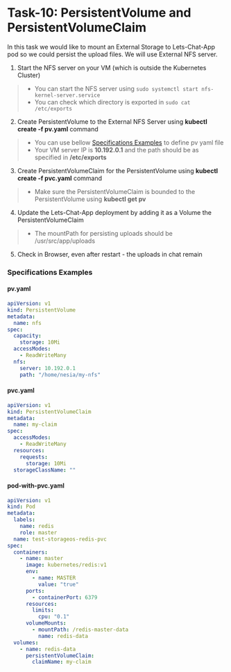 # Task-10: PersistentVolume and PersistentVolumeClaim
In this task we would like to mount an External Storage to Lets-Chat-App pod so we could persist the upload files.
We will use External NFS server.
1. Start the NFS server on your VM (which is outside the Kubernetes Cluster)
  > * You can start the NFS server using `sudo systemctl start nfs-kernel-server.service`
  > * You can check which directory is exported in `sudo cat /etc/exports`
2. Create PersistentVolume to the External NFS Server using **kubectl create -f pv.yaml** command
  > * You can use bellow [Specifications Examples](#specifications-examples) to define pv yaml file
  > * Your VM server IP is **10.192.0.1** and the path should be as specified in **/etc/exports**
3. Create PersistentVolumeClaim for the PersistentVolume using **kubectl create -f pvc.yaml** command
  > * Make sure the PersistentVolumeClaim is bounded to the PersistentVolume using **kubectl get pv**
4. Update the Lets-Chat-App deployment by adding it as a Volume the PersistentVolumeClaim
  > * The mountPath for persisting uploads should be /usr/src/app/uploads
5. Check in Browser, even after restart - the uploads in chat remain

  
### Specifications Examples
#### pv.yaml
```yaml
apiVersion: v1
kind: PersistentVolume
metadata:
  name: nfs
spec:
  capacity:
    storage: 10Mi
  accessModes:
    - ReadWriteMany
  nfs:
    server: 10.192.0.1
    path: "/home/nesia/my-nfs"
```
#### pvc.yaml
```yaml
apiVersion: v1
kind: PersistentVolumeClaim
metadata:
  name: my-claim
spec:
  accessModes:
    - ReadWriteMany
  resources:
    requests:
      storage: 10Mi
  storageClassName: ""
```

#### pod-with-pvc.yaml
```yaml
apiVersion: v1
kind: Pod
metadata:
  labels:
    name: redis
    role: master
  name: test-storageos-redis-pvc
spec:
  containers:
    - name: master
      image: kubernetes/redis:v1
      env:
        - name: MASTER
          value: "true"
      ports:
        - containerPort: 6379
      resources:
        limits:
          cpu: "0.1"
      volumeMounts:
        - mountPath: /redis-master-data
          name: redis-data
  volumes:
    - name: redis-data
      persistentVolumeClaim:
        claimName: my-claim
```
